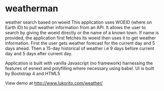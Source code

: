 # weatherman
weather search based on woeid
This application uses WOEID (where on Earth ID) to pull weather information from an API.
It allows the user to search by giving the woeid directly or the name of a known town. 
If name is provided, the application first fetches its woeid then uses it to get weather information.
First the user gets weather forecast for the current day and 5 days ahead. Then a 15-day historical of weather i.e 9 days before current 
day and 5 days after current day.

Application is built with vanilla Javascript (no framework) harnessing the features of esnext and polyfilling where necessary using babel.
UI is built by Bootstrap 4 and HTML5

View demo at http://www.lukorito.com/weather/
